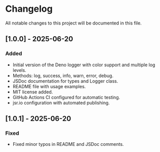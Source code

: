# Changelog

All notable changes to this project will be documented in this file.

## [1.0.0] - 2025-06-20

### Added

- Initial version of the Deno logger with color support and multiple log levels.
- Methods: log, success, info, warn, error, debug.
- JSDoc documentation for types and Logger class.
- README file with usage examples.
- MIT license added.
- GitHub Actions CI configured for automatic testing.
- jsr.io configuration with automated publishing.

## [1.0.1] - 2025-06-20

### Fixed

- Fixed minor typos in README and JSDoc comments.
